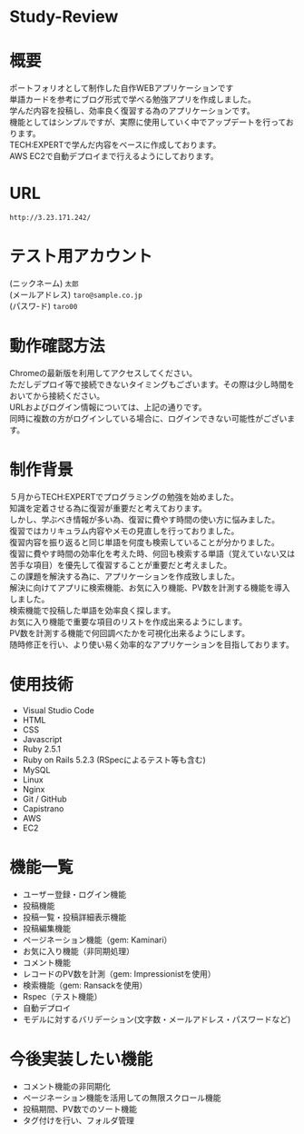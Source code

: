 # Study-Review
# 概要
ポートフォリオとして制作した自作WEBアプリケーションです  
単語カードを参考にブログ形式で学べる勉強アプリを作成しました。  
学んだ内容を投稿し、効率良く復習する為のアプリケーションです。  
機能としてはシンプルですが、実際に使用していく中でアップデートを行っております。  
TECH:EXPERTで学んだ内容をベースに作成しております。  
AWS EC2で自動デプロイまで行えるようにしております。  

# URL
`http://3.23.171.242/`

# テスト用アカウント
(ニックネーム)    `太郎`  
(メールアドレス)  `taro@sample.co.jp`  
(パスワ-ド)      `taro00` 

# 動作確認方法
Chromeの最新版を利用してアクセスしてください。  
ただしデプロイ等で接続できないタイミングもございます。その際は少し時間をおいてから接続ください。  
URLおよびログイン情報については、上記の通りです。  
同時に複数の方がログインしている場合に、ログインできない可能性がございます。  

# 制作背景
５月からTECH:EXPERTでプログラミングの勉強を始めました。  
知識を定着させる為に復習が重要だと考えております。  
しかし、学ぶべき情報が多い為、復習に費やす時間の使い方に悩みました。  
復習ではカリキュラム内容やメモの見直しを行っておりました。  
復習内容を振り返ると同じ単語を何度も検索していることが分かりました。  
復習に費やす時間の効率化を考えた時、何回も検索する単語（覚えていない又は苦手な項目）を優先して復習することが重要だと考えました。  
この課題を解決する為に、アプリケーションを作成致しました。  
解決に向けてアプリに検索機能、お気に入り機能、PV数を計測する機能を導入しました。  
検索機能で投稿した単語を効率良く探します。  
お気に入り機能で重要な項目のリストを作成出来るようにします。  
PV数を計測する機能で何回調べたかを可視化出来るようにします。  
随時修正を行い、より使い易く効率的なアプリケーションを目指しております。  

# 使用技術
* Visual Studio Code  
* HTML  
* CSS  
* Javascript   
* Ruby 2.5.1  
* Ruby on Rails 5.2.3 (RSpecによるテスト等も含む)  
* MySQL  
* Linux  
* Nginx  
* Git / GitHub   
* Capistrano  
* AWS  
* EC2  

# 機能一覧
* ユーザー登録・ログイン機能  
* 投稿機能  
* 投稿一覧・投稿詳細表示機能  
* 投稿編集機能  
* ページネーション機能（gem: Kaminari）  
* お気に入り機能（非同期処理）  
* コメント機能  
* レコードのPV数を計測（gem: Impressionistを使用）  
* 検索機能（gem: Ransackを使用）  
* Rspec（テスト機能）  
* 自動デプロイ  
* モデルに対するバリデーション(文字数・メールアドレス・パスワードなど)  

# 今後実装したい機能
* コメント機能の非同期化  
* ページネーション機能を活用しての無限スクロール機能  
* 投稿期間、PV数でのソート機能  
* タグ付けを行い、フォルダ管理  
